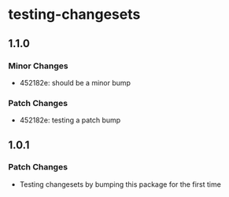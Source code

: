 # testing-changesets

## 1.1.0

### Minor Changes

- 452182e: should be a minor bump

### Patch Changes

- 452182e: testing a patch bump

## 1.0.1

### Patch Changes

- Testing changesets by bumping this package for the first time
